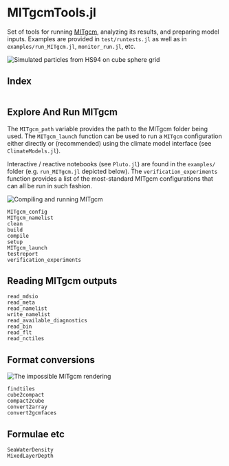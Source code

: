 # MITgcmTools.jl

Set of tools for running [MITgcm](https://mitgcm.readthedocs.io/en/latest/?badge=latest), analyzing its results, and preparing model inputs. Examples are provided in `test/runtests.jl` as well as in `examples/run_MITgcm.jl`, `monitor_run.jl`, etc.


![Simulated particles from HS94 on cube sphere grid](https://user-images.githubusercontent.com/20276764/111042787-12377e00-840d-11eb-8ddb-64cc1cfd57fd.png)

## Index

```@index
```

## Explore And Run MITgcm

The `MITgcm_path` variable provides the path to the MITgcm folder being used. The `MITgcm_launch` function can be used to run a `MITgcm` configuration either directly or (recommended) using the climate model interface (see `ClimateModels.jl`). 

Interactive / reactive notebooks (see `Pluto.jl`) are found in the `examples/` folder (e.g. `run_MITgcm.jl`  depicted below). The `verification_experiments` function provides a list of the most-standard MITgcm configurations that can all be run in such fashion.

![Compiling and running MITgcm](https://user-images.githubusercontent.com/20276764/111195521-b7c82a00-8592-11eb-86a0-c85969de0850.png)

```@docs
MITgcm_config
MITgcm_namelist
clean
build
compile 
setup
MITgcm_launch
testreport
verification_experiments
```

## Reading MITgcm outputs

```@docs
read_mdsio
read_meta
read_namelist
write_namelist
read_available_diagnostics
read_bin
read_flt
read_nctiles
```

## Format conversions

![The impossible MITgcm rendering](https://user-images.githubusercontent.com/20276764/97648227-970b9780-1a2a-11eb-81c4-65ec2c87efc6.png)

```@docs
findtiles
cube2compact
compact2cube
convert2array
convert2gcmfaces
```

## Formulae etc

```@docs
SeaWaterDensity
MixedLayerDepth
```
